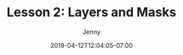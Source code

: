---
title: "Lesson 2: Layers and Masks"
date: 2019-04-12T12:04:05-07:00
draft: false
author: "Jenny"
tags: ["PSD","Photoshop 101"]
weight: 3
summary: "Layers and masks are two of the fundamental building blocks of Photoshop."
---
